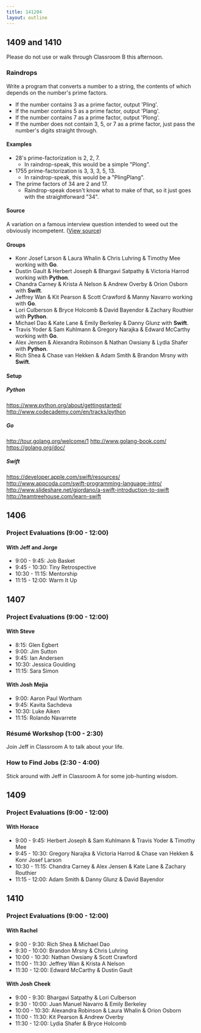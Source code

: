 ```yaml
---
title: 141204
layout: outline
---
```


## 1409 and 1410

Please do not use or walk through Classroom B this afternoon.

### Raindrops

Write a program that converts a number to a string, the contents of which depends on the number's prime factors.

- If the number contains 3 as a prime factor, output 'Pling'.
- If the number contains 5 as a prime factor, output 'Plang'.
- If the number contains 7 as a prime factor, output 'Plong'.
- If the number does not contain 3, 5, or 7 as a prime factor,
  just pass the number's digits straight through.

#### Examples
- 28's prime-factorization is 2, 2, 7.
  - In raindrop-speak, this would be a simple "Plong".
- 1755 prime-factorization is 3, 3, 3, 5, 13.
  - In raindrop-speak, this would be a "PlingPlang".
- The prime factors of 34 are 2 and 17.
  - Raindrop-speak doesn't know what to make of that,
    so it just goes with the straightforward "34".

#### Source

A variation on a famous interview question intended to weed out the obviously incompetent. ([View source](http://jumpstartlab.com))

#### Groups

* Konr Josef Larson & Laura Whalin & Chris Luhring & Timothy Mee working with **Go**.
* Dustin Gault & Herbert Joseph & Bhargavi Satpathy & Victoria Harrod working with **Python**.
* Chandra Carney & Krista A Nelson & Andrew Overby & Orion Osborn with **Swift**.
* Jeffrey Wan & Kit Pearson & Scott Crawford & Manny Navarro working with **Go**.
* Lori Culberson & Bryce Holcomb & David Bayendor & Zachary Routhier with **Python**.
* Michael Dao & Kate Lane & Emily Berkeley & Danny Glunz with **Swift**.
* Travis Yoder & Sam Kuhlmann & Gregory Narajka & Edward McCarthy working with **Go**.
* Alex Jensen & Alexandra Robinson & Nathan Owsiany & Lydia Shafer with **Python**.
* Rich Shea & Chase van Hekken & Adam Smith & Brandon Mrsny with **Swift**.

#### Setup

##### Python

https://www.python.org/about/gettingstarted/
http://www.codecademy.com/en/tracks/python

##### Go

http://tour.golang.org/welcome/1
http://www.golang-book.com/
https://golang.org/doc/

##### Swift

https://developer.apple.com/swift/resources/
http://www.appcoda.com/swift-programming-language-intro/
http://www.slideshare.net/giordano/a-swift-introduction-to-swift
http://teamtreehouse.com/learn-swift

## 1406

### Project Evaluations (9:00 - 12:00)

#### With Jeff and Jorge

* 9:00 - 9:45: Job Basket
* 9:45 - 10:30: Tiny Retrospective
* 10:30 - 11:15: Mentorship
* 11:15 - 12:00: Warm It Up

## 1407

### Project Evaluations (9:00 - 12:00)

#### With Steve

* 8:15: Glen Egbert
* 9:00: Jim Sutton
* 9:45: Ian Andersen
* 10:30: Jessica Goulding
* 11:15: Sara Simon

#### With Josh Mejia

* 9:00: Aaron Paul Wortham
* 9:45: Kavita Sachdeva
* 10:30: Luke Aiken
* 11:15: Rolando Navarrete

### Résumé Workshop (1:00 - 2:30)

Join Jeff in Classroom A to talk about your life.

### How to Find Jobs (2:30 - 4:00)

Stick around with Jeff in Classroom A for some job-hunting wisdom.

## 1409

### Project Evaluations (9:00 - 12:00)

#### With Horace

* 9:00 - 9:45: Herbert Joseph & Sam Kuhlmann & Travis Yoder & Timothy Mee
* 9:45 - 10:30: Gregory Narajka & Victoria Harrod & Chase van Hekken & Konr Josef Larson
* 10:30 - 11:15: Chandra Carney & Alex Jensen & Kate Lane & Zachary Routhier
* 11:15 - 12:00: Adam Smith & Danny Glunz & David Bayendor

## 1410

### Project Evaluations (9:00 - 12:00)

#### With Rachel

* 9:00 - 9:30: Rich Shea & Michael Dao
* 9:30 - 10:00: Brandon Mrsny & Chris Luhring
* 10:00 - 10:30: Nathan Owsiany & Scott Crawford
* 11:00 - 11:30: Jeffrey Wan & Krista A Nelson
* 11:30 - 12:00: Edward McCarthy & Dustin Gault

#### With Josh Cheek

* 9:00 - 9:30: Bhargavi Satpathy & Lori Culberson
* 9:30 - 10:00: Juan Manuel Navarro & Emily Berkeley
* 10:00 - 10:30: Alexandra Robinson & Laura Whalin & Orion Osborn
* 11:00 - 11:30: Kit Pearson & Andrew Overby
* 11:30 - 12:00: Lydia Shafer & Bryce Holcomb

